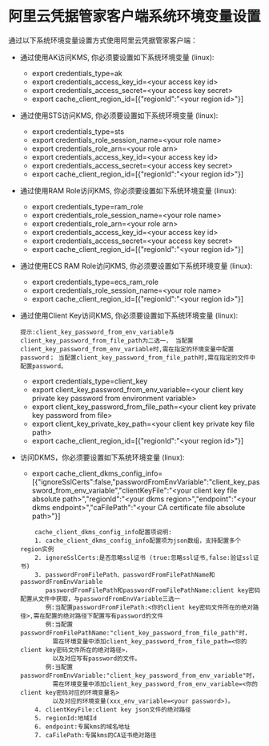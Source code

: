 # 阿里云凭据管家客户端系统环境变量设置 

通过以下系统环境变量设置方式使用阿里云凭据管家客户端：

* 通过使用AK访问KMS, 你必须要设置如下系统环境变量 (linux):

	- export credentials\_type=ak
	- export credentials\_access\_key\_id=\<your access key id>
	- export credentials\_access\_secret=\<your access key secret>
	- export cache\_client\_region\_id=[{"regionId":"\<your region id>"}]

* 通过使用STS访问KMS, 你必须要设置如下系统环境变量 (linux):

	- export credentials\_type=sts
	- export credentials\_role\_session_name=\<your role name>
	- export credentials\_role\_arn=\<your role arn>
	- export credentials\_access\_key\_id=\<your access key id>
	- export credentials\_access\_secret=\<your access key secret>
	- export cache\_client\_region\_id=[{"regionId":"\<your region id>"}]
	
* 通过使用RAM Role访问KMS, 你必须要设置如下系统环境变量 (linux):

	- export credentials_type=ram\_role
	- export credentials\_role\_session\_name=\<your role name>
	- export credentials\_role\_arn=\<your role arn>
	- export credentials\_access\_key\_id=\<your access key id>
	- export credentials\_access\_secret=\<your access key secret>
	- export cache\_client\_region\_id=[{"regionId":"\<your region id>"}]

* 通过使用ECS RAM Role访问KMS, 你必须要设置如下系统环境变量 (linux):

	- export credentials\_type=ecs\_ram\_role
	- export credentials\_role\_session\_name=\<your role name>
	- export cache\_client\_region\_id=[{"regionId":"\<your region id>"}]

* 通过使用Client Key访问KMS, 你必须要设置如下系统环境变量 (linux):

    ``提示:client_key_password_from_env_variable与client_key_password_from_file_path为二选一，
          当配置client_key_password_from_env_variable时,需在指定的环境变量中配置password；
          当配置client_key_password_from_file_path时,需在指定的文件中配置password。``
    
	- export credentials\_type=client\_key
	- export client\_key\_password\_from\_env\_variable=\<your client key private key password from environment variable>
	- export client\_key\_password\_from\_file\_path=\<your client key private key password from file>
	- export client\_key\_private\_key\_path=\<your client key private key file path>
	- export cache\_client\_region\_id=[{"regionId":"\<your region id>"}]
	
* 访问DKMS，你必须要设置如下系统环境变量 (linux):

    - export cache_client_dkms_config_info=[{"ignoreSslCerts":false,"passwordFromEnvVariable":"client_key_password_from_env_variable","clientKeyFile":"\<your client key file absolute path>","regionId":"\<your dkms region>","endpoint":"\<your dkms endpoint>","caFilePath":"\<your CA certificate file absolute path>"}]
    ```
        cache_client_dkms_config_info配置项说明:
        1. cache_client_dkms_config_info配置项为json数组，支持配置多个region实例
        2. ignoreSslCerts:是否忽略ssl证书 (true:忽略ssl证书,false:验证ssl证书)
        3. passwordFromFilePath、passwordFromFilePathName和passwordFromEnvVariable
           passwordFromFilePath和passwordFromFilePathName:client key密码配置从文件中获取，与passwordFromEnvVariable三选一
           例:当配置passwordFromFilePath:<你的client key密码文件所在的绝对路径>,需在配置的绝对路径下配置写有password的文件
           例:当配置passwordFromFilePathName:"client_key_password_from_file_path"时，
             需在环境变量中添加client_key_password_from_file_path=<你的client key密码文件所在的绝对路径>，
             以及对应写有password的文件。
           例:当配置passwordFromEnvVariable:"client_key_password_from_env_variable"时，
             需在环境变量中添加client_key_password_from_env_variable=<你的client key密码对应的环境变量名>
             以及对应的环境变量(xxx_env_variable=<your password>)。
        4. clientKeyFile:client key json文件的绝对路径
        5. regionId:地域Id
        6. endpoint:专属kms的域名地址
  		7. caFilePath:专属kms的CA证书绝对路径
    ```